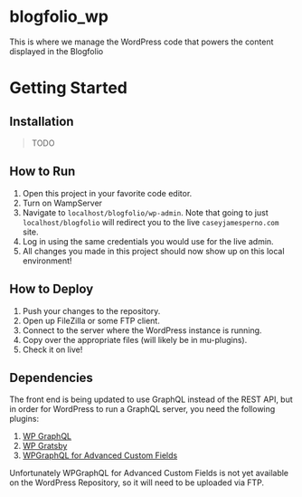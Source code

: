 # blogfolio_wp
This is where we manage the WordPress code that powers the content displayed in the Blogfolio

# Getting Started

## Installation
> TODO

## How to Run
1. Open this project in your favorite code editor.
2. Turn on WampServer
3. Navigate to `localhost/blogfolio/wp-admin`. Note that going to just `localhost/blogfolio` will redirect you to the live `caseyjamesperno.com` site.
4. Log in using the same credentials you would use for the live admin.
5. All changes you made in this project should now show up on this local environment!

## How to Deploy
1. Push your changes to the repository.
2. Open up FileZilla or some FTP client.
3. Connect to the server where the WordPress instance is running.
4. Copy over the appropriate files (will likely be in mu-plugins).
5. Check it on live!

## Dependencies

The front end is being updated to use GraphQL instead of the REST API, but in order for WordPress to run a GraphQL server, you need the following plugins:

1. [WP GraphQL](https://wordpress.org/plugins/wp-graphql/)
2. [WP Gratsby](https://wordpress.org/plugins/wp-gatsby/)
3. [WPGraphQL for Advanced Custom Fields](https://wpgraphql.com/acf)

Unfortunately WPGraphQL for Advanced Custom Fields is not yet available on the WordPress Repository, so it will need to be uploaded via FTP.